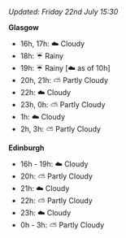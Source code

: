 *Updated: Friday 22nd July 15:30*

**Glasgow**

* 16h, 17h: :cloud: Cloudy
* 18h: :umbrella: Rainy
* 19h: :umbrella: Rainy [:cloud: as of 10h]
* 20h, 21h: :partly_sunny: Partly Cloudy
* 22h: :cloud: Cloudy
* 23h, 0h: :partly_sunny: Partly Cloudy
* 1h: :cloud: Cloudy
* 2h, 3h: :partly_sunny: Partly Cloudy

**Edinburgh**

* 16h - 19h: :cloud: Cloudy
* 20h: :partly_sunny: Partly Cloudy
* 21h: :cloud: Cloudy
* 22h: :partly_sunny: Partly Cloudy
* 23h: :cloud: Cloudy
* 0h - 3h: :partly_sunny: Partly Cloudy
